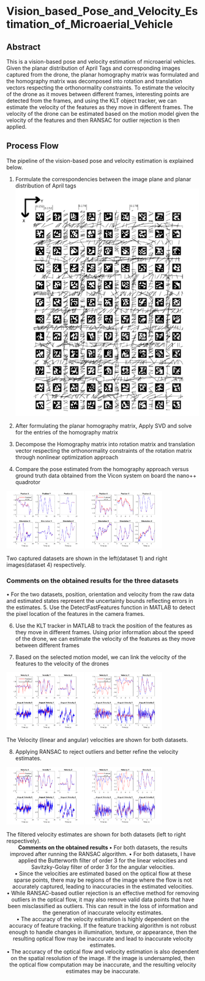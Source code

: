 # Vision_based_Pose_and_Velocity_Estimation_of_Microaerial_Vehicle

## Abstract
This is a vision-based pose and velocity estimation of microaerial vehicles. Given the planar distribution of April Tags and corresponding images captured from the drone, the planar homography matrix was formulated and the homography matrix was decomposed into rotation and translation vectors respecting the orthonormality constraints. To estimate the velocity of the drone as it moves between different frames, interesting points are detected from the frames, and using the KLT object tracker, we can estimate the velocity of the features as they move in different frames. The velocity of the drone can be estimated based on the motion model given the velocity of the features and then RANSAC for outlier rejection is then applied.

## Process Flow
The pipeline of the vision-based pose and velocity estimation is explained below.

1. Formulate the correspondencies between the image plane and planar distribution of April tags
![alt text](https://github.com/somikdhar729/Vision_based_Pose_and_Velocity_Estimation_of_Microaerial_Vehicle/blob/main/april_tags.png?raw=true)

2. After formulating the planar homography matrix, Apply SVD and solve for the entries of the homography matrix


3. Decompose the Homography matrix into rotation matrix and translation vector respecting the orthonormality constraints of the rotation matrix through nonlinear optimization approach


4. Compare the pose estimated from the homography approach versus ground truth data obtained from the Vicon system on board the nano++ quadrotor

<p float="left">
  <img src="https://github.com/somikdhar729/Vision_based_Pose_and_Velocity_Estimation_of_Microaerial_Vehicle/blob/main/Pose_estimation_Dataset1.png" width="40%" />
  <img src="https://github.com/somikdhar729/Vision_based_Pose_and_Velocity_Estimation_of_Microaerial_Vehicle/blob/main/Pose_estimation_Dataset4.png" width="40%" /> 
 
</p>
  Two captured datasets are shown in the left(dataset 1) and right images(dataset 4) respectively.
  
  ### Comments on the obtained results for the three datasets
  • For the two datasets, position, orientation and velocity from the raw data and estimated states represent the
  uncertainty bounds reflecting errors in the estimates.
5. Use the DetectFastFeatures function in MATLAB to detect the pixel location of the features in the camera frames.


6. Use the KLT tracker in MATLAB to track the position of the features as they move in different frames. Using prior information about the speed of the drone, we can estimate the velocity of the features as they move between different frames


7. Based on the selected motion model, we can link the velocity of the features to the velocity of the drones

<p float="left">
  <img src="https://github.com/somikdhar729/Vision_based_Pose_and_Velocity_Estimation_of_Microaerial_Vehicle/blob/main/Opticalflow_dataset1.png" width="40%" />
  <img src="https://github.com/somikdhar729/Vision_based_Pose_and_Velocity_Estimation_of_Microaerial_Vehicle/blob/main/Opticalflow_dataset4.png" width="40%" /> 
 
</p>
    The Velocity (linear and angular) velocities are shown for both datasets.

8. Applying RANSAC to reject outliers and better refine the velocity estimates.
<p float="left">
  <img src="https://github.com/somikdhar729/Vision_based_Pose_and_Velocity_Estimation_of_Microaerial_Vehicle/blob/main/Opticalflow_dataset1_ransac.png" width="40%" />
  <img src="https://github.com/somikdhar729/Vision_based_Pose_and_Velocity_Estimation_of_Microaerial_Vehicle/blob/main/Opticalflow_dataset4_ransac.png" width="40%" /> 
 
</p>
The filtered velocity estimates are shown for both datasets (left to right respectively).

 <center> 
<b> Comments on the obtained results </b>
  • For both datasets, the results improved after running the RANSAC algorithm. <be>
  • For both datasets, I have applied the Butterworth filter of order 3 for the linear velocities and Savitzky-Golay
  filter of order 3 for the angular velocities. <br>
  • Since the velocities are estimated based on the optical flow at these sparse points, there may be regions of the
  image where the flow is not accurately captured, leading to inaccuracies in the estimated velocities. <br>
  • While RANSAC-based outlier rejection is an effective method for removing outliers in the optical flow, it may
  also remove valid data points that have been misclassified as outliers. This can result in the loss of information
  and the generation of inaccurate velocity estimates. <br>
  • The accuracy of the velocity estimation is highly dependent on the accuracy of feature tracking. If the feature
  tracking algorithm is not robust enough to handle changes in illumination, texture, or appearance, then the
  resulting optical flow may be inaccurate and lead to inaccurate velocity estimates. <br>
  • The accuracy of the optical flow and velocity estimation is also dependent on the spatial resolution of the
  image. If the image is undersampled, then the optical flow computation may be inaccurate, and the resulting
  velocity estimates may be inaccurate. </center>

